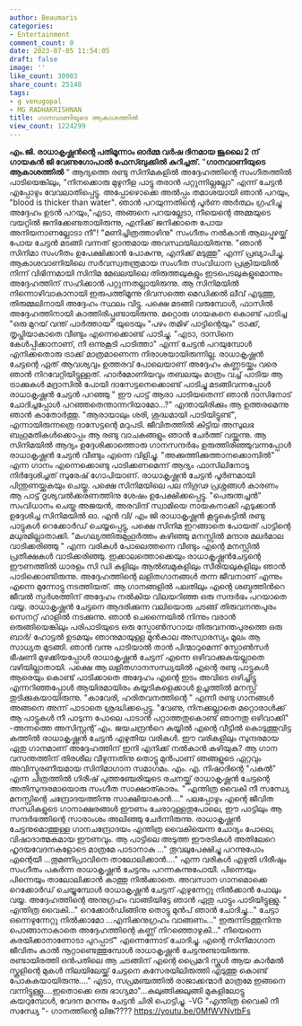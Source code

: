 ```yaml
---
author: Beaumaris
categories:
- Entertainment
comment_count: 0
date: 2023-07-05 11:54:05
draft: false
image: ''
like_count: 30903
share_count: 25148
tags:
- g venugopal
- MG RADHAKRISHNAN
title: ഗാനവാണിയുടെ ആകാശത്തിൽ
view_count: 1224299
---
```


**എം.ജി. രാധാകൃഷ്ണൻന്റെ പതിമൂന്നാം ഓർമ്മ വർഷ ദിനമായ ജൂലൈ 2 ന് ഗായകൻ ജി വേണുഗോപാൽ ഫേസ്ബുക്കിൽ കുറിച്ചത്.** "**ഗാനവാണിയുടെ ആകാശത്തിൽ** “ ആദ്യത്തെ രണ്ടു സിനിമകളിൽ അദ്ദേഹത്തിന്റെ സംഗീതത്തിൽ പാടിയെങ്കിലും, "നിനക്കൊരു മുഴുനീള പാട്ടു തരാൻ പറ്റുന്നില്ലല്ലോ" എന്ന് ചേട്ടൻ എപ്പോഴും വേവലാതിപ്പെട്ടു. അപ്പോഴൊക്കെ അൽപ്പം തമാശയായി ഞാൻ പറയും, "blood is thicker than water". ഞാൻ പറയുന്നതിന്റെ പൂർണ അർത്ഥം ഗ്രഹിച്ചു അദ്ദേഹം ഉടൻ പറയും,"എടാ, അങ്ങനെ പറയല്ലേടാ, നീയെന്റെ അമ്മയുടെ വയറ്റിൽ ജനിക്കേണ്ടതായിരുന്നു, എനിക്ക് ജനിക്കാതെ പോയ അനിയനാണല്ലോടാ നീ"! "മണിച്ചിത്രത്താഴിനു" സംഗീതം നൽകാൻ ആലപ്പുഴയ്ക്ക് പോയ ചേട്ടൻ മടങ്ങി വന്നത് ഭ്രാന്തമായ അവസ്ഥയിലായിരുന്നു. "ഞാൻ സിനിമാ സംഗീതം ഉപേക്ഷിക്കാൻ പോകുന്നു, എനിക്ക് മടുത്തു" എന്ന് പ്രഖ്യാപിച്ചു. ആകാശവാണിയിലെ സർവസ്വതന്ത്രമായ സംഗീത സംവിധാന പ്രക്രിയയിൽ നിന്ന് വിഭിന്നമായി സിനിമ മേഖലയിലെ തിരുത്തലുകളും ഇടപെടലുകളുമൊന്നും അദ്ദേഹത്തിന് സഹിക്കാൻ പറ്റുന്നതല്ലായിരുന്നു. ആ സിനിമയിൽ നിന്നൊഴിവാകാനായി ഇരുപത്തിമൂന്നു ദിവസത്തെ മെഡിക്കൽ ലീവ് എടുത്തു, തിരുമ്മലിനായി അദ്ദേഹം സ്ഥലം വിട്ടു. പക്ഷെ മടങ്ങി വരുമ്പോൾ, ഫാസിൽ അദ്ദേഹത്തിനായി കാത്തിരിപ്പുണ്ടായിരുന്നു. [](https://cdn.boolokam.com/articles/2023/07/ddff.jpg)മറ്റൊരു ഗായകനെ കൊണ്ട് പാടിച്ച "ഒരു മുറയ് വന്ത് പാർത്തായ" യുടെയും "പഴം തമിഴ് പാട്ടിന്റെയും" ട്രാക്ക്, തൃപ്തിയാകാതെ വീണ്ടും എന്നെക്കൊണ്ട് പാടിച്ചു. "എടാ, ദാസിനെ കേൾപ്പിക്കാനാണ്, നീ ഒന്നുകൂടി പാടിത്താ" എന്ന് ചേട്ടൻ പറയുമ്പോൾ എനിക്കതൊരു ട്രാക്ക് മാത്രമാണെന്ന നിരാശയായിരുന്നില്ല. രാധാകൃഷ്ണൻ ചേട്ടന്റെ ഏത് ആവശ്യവും ഉത്തരവ് പോലെയാണ് അദ്ദേഹം കണ്ണടയ്ക്കും വരെ ഞാൻ നിറവേറ്റിയിട്ടുള്ളത്. ഹാർമോണിയവും തബലയും മാത്രം വച്ച് പാടിയ ആ ട്രാക്കുകൾ മദ്രാസിൽ പോയി ദാസേട്ടനെക്കൊണ്ട് പാടിച്ചു മടങ്ങിവന്നപ്പോൾ രാധാകൃഷ്ണൻ ചേട്ടൻ പറഞ്ഞു " ഈ പാട്ട് ആരാ പാടിയതെന്ന് ഞാൻ ദാസിനോട് ചോദിച്ചപ്പോൾ പറഞ്ഞതെന്താന്നറിയാമോ...?" എന്തായിരിക്കും ആ ഉത്തരമെന്നു ഞാൻ കാതോർത്തു. "ആരായാലും ശരി, ശുദ്ധമായി പാടിയിട്ടുണ്ട്", എന്നായിരുന്നത്രെ ദാസേട്ടന്റെ മറുപടി. ജീവിതത്തിൽ കിട്ടിയ അസുലഭ ബഹുമതികൾക്കൊപ്പം ആ രണ്ടു വാചകങ്ങളും ഞാൻ ചേർത്ത് വയ്ക്കുന്നു. ആ സിനിമയിൽ ആദ്യം ഉദ്ദേശിക്കാത്തൊരു ഗാനസന്ദർഭം ഉരുത്തിരിഞ്ഞുവന്നപ്പോൾ രാധാകൃഷ്ണൻ ചേട്ടൻ വീണ്ടും എന്നെ വിളിച്ചു. "അക്കുത്തിക്കുത്താനക്കൊമ്പിൽ" എന്ന ഗാനം എന്നെക്കൊണ്ടു പാടിക്കണമെന്ന് ആദ്യം ഫാസിലിനോടു നിർദ്ദേശിച്ചത് സുരേഷ് ഗോപിയാണ്. രാധാകൃഷ്ണൻ ചേട്ടൻ പൂർണമായി പിന്തുണയ്ക്കുകയും ചെയ്തു. പക്ഷെ സിനിമയിലെ പല നിഗൂഢ പ്രശ്നങ്ങൾ കാരണം ആ പാട്ട് ദൃശ്യവൽക്കരണത്തിനു ശേഷം ഉപേക്ഷിക്കപ്പെട്ടു. "പെരുന്തച്ചൻ" സംവിധാനം ചെയ്ത അജയൻ, അരവിന്ദ് സ്വാമിയെ നായകനാക്കി എടുക്കാൻ ഉദ്ദേശിച്ച സിനിമയിൽ ഓ. എൻ വി/ എം ജി രാധാകൃഷ്ണൻ കൂട്ടുകെട്ടിൽ രണ്ടു പാട്ടുകൾ റെക്കോർഡ് ചെയ്യപ്പെട്ടു, പക്ഷെ സിനിമ ഇറങ്ങാതെ പോയത് പാട്ടിന്റെ മധുരമില്ലാതാക്കി. "മംഗല്യത്തിരുമുഹൂർത്തം കഴിഞ്ഞു മനസ്സിൽ മന്ദാര മലർമാല വാടിക്കരിഞ്ഞു " എന്ന വരികൾ പോലെത്തന്നെ വീണ്ടും എന്റെ മനസ്സിൽ പ്രതീക്ഷകൾ വാടിക്കരിഞ്ഞു. ഇക്കാലത്തൊക്കെയും രാധാകൃഷ്ണൻചേട്ടന്റെ ഈണത്തിൽ ധാരളം സി ഡി കളിലും ആൽബമുകളിലും സീരിയലുകളിലും ഞാൻ പാടിക്കൊണ്ടിരുന്നു. അദ്ദേഹത്തിന്റെ ലളിതഗാനങ്ങൾ തന്ന ജീവനാണ് എന്നും എന്നെ മുന്നോട്ടു നടത്തിയത്. ആ ഗാനങ്ങളിൽ പലതിലും എന്റെ ശബ്ദത്തിൻറെ ജീവൽ സ്പർശത്തിന് അദ്ദേഹം നൽകിയ വിലയറിഞ്ഞ ഒരു സന്ദർഭം പറയാതെ വയ്യ. രാധാകൃഷ്ണൻ ചേട്ടനെ ആദരിക്കുന്ന വലിയൊരു ചടങ്ങ് തിരുവനന്തപുരം സെനറ്റ് ഹാളിൽ നടക്കുന്നു. ഞാൻ ചെന്നൈയിൽ നിന്നും വരാൻ ഒരുങ്ങിയെങ്കിലും പരിപാടിയുടെ ഒരു സ്പോൺസറായ തിരുവനന്തപുരത്തെ ഒരു ബാർ/ ഹോട്ടൽ ഉടമയും ഞാനുമായുള്ള മുൻകാല അസ്വാരസ്യം മൂലം ആ സാധ്യത മുടങ്ങി. ഞാൻ വന്നു പാടിയാൽ താൻ പിന്മാറുമെന്ന് സ്പോൺസർ ഭീഷണി മുഴക്കിയപ്പോൾ രാധാകൃഷ്ണൻ ചേട്ടന് എന്നെ ഒഴിവാക്കുകയല്ലാതെ വഴിയില്ലാതായി. പക്ഷെ ആ ലളിതഗാനസന്ധ്യയിൽ എന്റെ രണ്ടു പാട്ടുകൾ ആരെയും കൊണ്ട് പാടിക്കാതെ അദ്ദേഹം എന്റെ ഇടം അവിടെ ഒഴിച്ചിട്ടു എന്നറിഞ്ഞപ്പോൾ ആയിരമായിരം കയ്യടികളെക്കാൾ ഉച്ചത്തിൽ മനസ്സ് തുടിക്കുകയായിരുന്നു. "കാവേരി, ഹരിതവനത്തിന്റെ " എന്നീ രണ്ടു ഗാനങ്ങൾ അങ്ങനെ അന്ന് പാടാതെ ശ്രദ്ധിക്കപ്പെട്ടു. "വേണു, നിനക്കല്ലാതെ മറ്റൊരാൾക്ക് ആ പാട്ടുകൾ നീ പാടുന്ന പോലെ പാടാൻ പറ്റാത്തതുകൊണ്ട് ഞാനതു ഒഴിവാക്കി" -അന്നത്തെ അസിസ്റ്റന്റ് എം. ജയചന്ദ്രൻറെ കയ്യിൽ എന്റെ വീട്ടിൽ കൊടുത്തുവിട്ട കത്തിൽ രാധാകൃഷ്ണൻ ചേട്ടൻ എഴുതിയ വരികൾ. ഈ വരികളിലും സുന്ദരമായ ഏതു ഗാനമാണ് അദ്ദേഹത്തിന് ഇനി എനിക്ക് നൽകാൻ കഴിയുക? ആ ഗാന വസന്തത്തിന് തിരശീല വീഴുന്നതിനു തൊട്ടു മുൻപാണ് ഞങ്ങളുടെ ഏറ്റവും അവിസ്മരണീയമായ സിനിമാഗാന സമാഗമം. എം. എ. നിഷാദിന്റെ "പകൽ" എന്ന ചിത്രത്തിൽ ഗിരീഷ് പുത്തഞ്ചേരിയുടെ രചനയ്ക്ക് രാധാകൃഷ്ണൻ ചേട്ടന്റെ അതിസുന്ദരമായൊരു സംഗീത സാക്ഷാത്കാരം. " എന്തിത്ര വൈകി നീ സന്ധ്യേ മനസ്സിന്റെ ചന്ദ്രോദയത്തിന്നു സാക്ഷിയാകാൻ...." പലപ്പോഴും എന്റെ ജീവിത സന്ധികളുടെ ഗാനാക്ഷരങ്ങൾ ഈണം ചേരാറുള്ളതുപോലെ, ഈ പാട്ടിലും ആ സന്ദർഭത്തിന്റെ സാരാംശം അലിഞ്ഞു ചേർന്നിരുന്നു. രാധാകൃഷ്ണൻ ചേട്ടനുമൊത്തുള്ള ഗാനചന്ദ്രോദയം എന്തിത്ര വൈകിയെന്ന ചോദ്യം പോലെ, വിഷാദാത്മകമായ ഈണവും. ആ പാട്ടിലെ അടുത്ത ഈരടികൾ അതിലേറെ ഹൃദയവേദനകളോടെ മാത്രമേ പാടാനാകു ..." തൂവലുപേക്ഷിച്ചു പറന്നുപോം എന്റെയീ ...തൂമണിപ്രാവിനെ താലോലിക്കാൻ...." എന്ന വരികൾ എഴുതി ഗിരീഷും സംഗീതം പകർന്ന രാധാകൃഷ്ണൻ ചേട്ടനും പറന്നകന്നുപോയീ. പിന്നെയും പിന്നെയും താലോലിക്കാൻ കാത്തു നിൽക്കാതെ. അവസാന ഗാനമൊക്കെ റെക്കോർഡ് ചെയ്യുമ്പോൾ രാധാകൃഷ്ണൻ ചേട്ടന് എഴുന്നേറ്റു നിൽക്കാൻ പോലും വയ്യ. അദ്ദേഹത്തിന്റെ അനുഗ്രഹം വാങ്ങിയിട്ടേ ഞാൻ ഏതു പാട്ടും പാടിയിട്ടുള്ളു. " എന്തിത്ര വൈകി..." റെക്കോർഡിങ്ങിനു തൊട്ടു മുൻപ് ഞാൻ ചോദിച്ചു..." ചേട്ടാ ഒന്നെഴുന്നേറ്റു നിൽക്കാമോ ...എനിക്കനുഗ്രഹം വാങ്ങണം..." ഇരുന്നിടത്തുനിന്നു പൊങ്ങാനാകാതെ അദ്ദേഹത്തിന്റെ കണ്ണ് നിറഞ്ഞൊഴുകി..." നീയെന്നെ കരയിക്കാനാണോടാ പുറപ്പാട്" എന്നെന്നോട് ചോദിച്ചു. എന്റെ സിനിമാഗാന ജീവിതം കാൽ നൂറ്റാണ്ടെത്തുമ്പോൾ രാധാകൃഷ്ണൻ ചേട്ടനുണ്ടായിരുന്നു. രണ്ടായിരത്തി ഒൻപതിലെ ആ ചടങ്ങിന് എന്റെ പ്രൈമറി സ്കൂൾ ആയ കാർമൽ സ്കൂളിന്റെ മുകൾ നിലയിലേയ്ക്ക് ചേട്ടനെ കസേരയിലിരുത്തി എടുത്തു കൊണ്ട് പോകുകയായിരുന്നു...." എടാ, സപ്രമഞ്ചത്തിൽ രാജാക്കന്മാർ മാത്രമേ ഇങ്ങനെ വന്നിട്ടുള്ളൂ....ഇതൊക്കെ ഒരു ഭാഗ്യമാ"...കുലുങ്ങിക്കുലുങ്ങി മുകളിലോട്ടു കയറുമ്പോൾ, വേദന മറന്നും ചേട്ടൻ ചിരി പൊട്ടിച്ചു. -VG "എന്തിത്ര വൈകി നീ സന്ധ്യേ "- ഗാനത്തിൻ്റെ ലിങ്ക്???? https://youtu.be/0MfWVNvtbFs